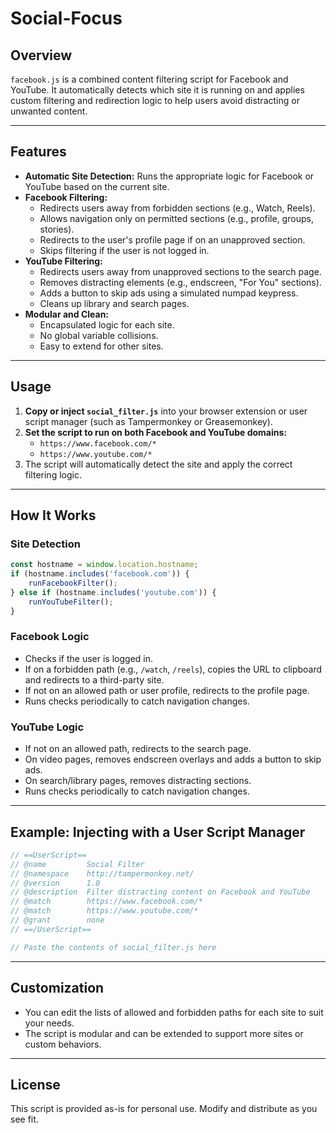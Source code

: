 # Social-Focus

## Overview

`facebook.js` is a combined content filtering script for Facebook and YouTube. It automatically detects which site it is running on and applies custom filtering and redirection logic to help users avoid distracting or unwanted content.

---

## Features

- **Automatic Site Detection:** Runs the appropriate logic for Facebook or YouTube based on the current site.
- **Facebook Filtering:**
  - Redirects users away from forbidden sections (e.g., Watch, Reels).
  - Allows navigation only on permitted sections (e.g., profile, groups, stories).
  - Redirects to the user's profile page if on an unapproved section.
  - Skips filtering if the user is not logged in.
- **YouTube Filtering:**
  - Redirects users away from unapproved sections to the search page.
  - Removes distracting elements (e.g., endscreen, "For You" sections).
  - Adds a button to skip ads using a simulated numpad keypress.
  - Cleans up library and search pages.
- **Modular and Clean:**
  - Encapsulated logic for each site.
  - No global variable collisions.
  - Easy to extend for other sites.

---

## Usage

1. **Copy or inject `social_filter.js`** into your browser extension or user script manager (such as Tampermonkey or Greasemonkey).
2. **Set the script to run on both Facebook and YouTube domains:**
   - `https://www.facebook.com/*`
   - `https://www.youtube.com/*`
3. The script will automatically detect the site and apply the correct filtering logic.

---

## How It Works

### Site Detection
```js
const hostname = window.location.hostname;
if (hostname.includes('facebook.com')) {
    runFacebookFilter();
} else if (hostname.includes('youtube.com')) {
    runYouTubeFilter();
}
```

### Facebook Logic
- Checks if the user is logged in.
- If on a forbidden path (e.g., `/watch`, `/reels`), copies the URL to clipboard and redirects to a third-party site.
- If not on an allowed path or user profile, redirects to the profile page.
- Runs checks periodically to catch navigation changes.

### YouTube Logic
- If not on an allowed path, redirects to the search page.
- On video pages, removes endscreen overlays and adds a button to skip ads.
- On search/library pages, removes distracting sections.
- Runs checks periodically to catch navigation changes.

---

## Example: Injecting with a User Script Manager
```js
// ==UserScript==
// @name         Social Filter
// @namespace    http://tampermonkey.net/
// @version      1.0
// @description  Filter distracting content on Facebook and YouTube
// @match        https://www.facebook.com/*
// @match        https://www.youtube.com/*
// @grant        none
// ==/UserScript==

// Paste the contents of social_filter.js here
```

---

## Customization
- You can edit the lists of allowed and forbidden paths for each site to suit your needs.
- The script is modular and can be extended to support more sites or custom behaviors.

---

## License
This script is provided as-is for personal use. Modify and distribute as you see fit.
